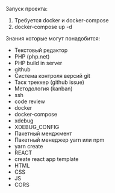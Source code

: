 Запуск проекта:
1. Требуется docker и docker-compose
2. docker-compose up -d

Знания которые могут понадобится:
* Текстовый редактор
* PHP (php.net)
* PHP build in server
* github
* Система контроля версий git
* Таск треккер (github issue)
* Методология (kanban)
* ssh
* code review
* docker
* docker-compose
* xdebug
* XDEBUG_CONFIG
* Пакетный менджмент
* Пакетный менеджер yarn или npm
* yarn create
* REACT
* create react app template
* HTML
* CSS
* JS
* CORS
